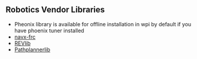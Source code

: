 ## Robotics Vendor Libraries
- Pheonix library is available for offline installation in wpi by default if you have phoenix tuner installed
- [navx-frc](https://www.kauailabs.com/dist/frc/2022/navx_frc.json "Online installation link")
- [REVlib](https://software-metadata.revrobotics.com/REVLib.json "Online installation link")
- [Pathplannerlib](https://3015rangerrobotics.github.io/pathplannerlib/PathplannerLib.json "Online installation link")
